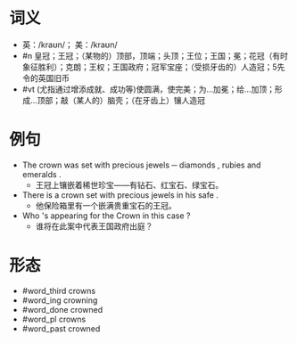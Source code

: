 # 词义
- 英：/kraʊn/； 美：/kraʊn/
- #n 皇冠；王冠；（某物的）顶部，顶端；头顶；王位；王国；冕；花冠（有时象征胜利）；克朗；王权；王国政府；冠军宝座；（受损牙齿的）人造冠；5先令的英国旧币
- #vt (尤指通过增添成就、成功等)使圆满，使完美；为…加冕；给…加顶；形成…顶部；敲（某人的）脑壳；（在牙齿上）镶人造冠
# 例句
- The crown was set with precious jewels ─ diamonds , rubies and emeralds .
	- 王冠上镶嵌着稀世珍宝——有钻石、红宝石、绿宝石。
- There is a crown set with precious jewels in his safe .
	- 他保险箱里有一个嵌满贵重宝石的王冠。
- Who 's appearing for the Crown in this case ?
	- 谁将在此案中代表王国政府出庭？
# 形态
- #word_third crowns
- #word_ing crowning
- #word_done crowned
- #word_pl crowns
- #word_past crowned

